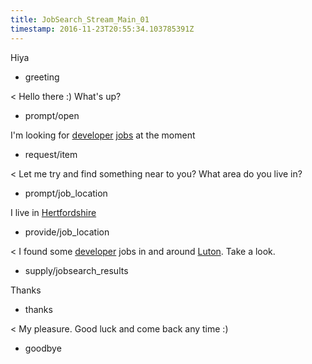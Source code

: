 ```yaml
---
title: JobSearch_Stream_Main_01
timestamp: 2016-11-23T20:55:34.103785391Z
---
```

Hiya
* greeting

< Hello there :) What's up?
* prompt/open

I'm looking for [developer](jobrole) [jobs](item_type) at the moment
* request/item

< Let me try and find something near to you? What area do you live in?
* prompt/job_location

I live in [Hertfordshire](location)
* provide/job_location

< I found some [developer](jobrole) jobs in and around [Luton](location). Take a look.
* supply/jobsearch_results

Thanks
* thanks

< My pleasure. Good luck and come back any time :)
* goodbye
